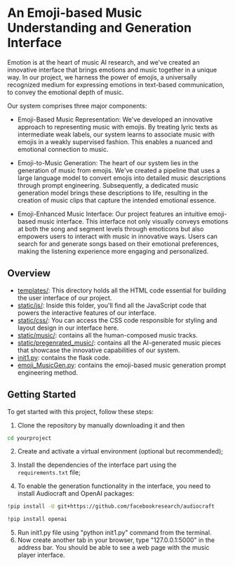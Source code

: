 # An Emoji-based Music Understanding and Generation Interface
Emotion is at the heart of music AI research, and we've created an innovative interface that brings emotions and music together in a unique way.  In our project, we harness the power of emojis, a universally recognized medium for expressing emotions in text-based communication, to convey the emotional depth of music.

Our system comprises three major components:

* Emoji-Based Music Representation: We've developed an innovative approach to representing music with emojis.  By treating lyric texts as intermediate weak labels, our system learns to associate music with emojis in a weakly supervised fashion.  This enables a nuanced and emotional connection to music.

* Emoji-to-Music Generation: The heart of our system lies in the generation of music from emojis.  We've created a pipeline that uses a large language model to convert emojis into detailed music descriptions through prompt engineering.  Subsequently, a dedicated music generation model brings these descriptions to life, resulting in the creation of music clips that capture the intended emotional essence.

* Emoji-Enhanced Music Interface: Our project features an intuitive emoji-based music interface.  This interface not only visually conveys emotions at both the song and segment levels through emoticons but also empowers users to interact with music in innovative ways.  Users can search for and generate songs based on their emotional preferences, making the listening experience more engaging and personalized.

## Overview
* [templates/](templates): This directory holds all the HTML code essential for building the user interface of our project.
* [static/js/](static/js): Inside this folder, you'll find all the JavaScript code that powers the interactive features of our interface.
* [static/css/](static/css): You can access the CSS code responsible for styling and layout design in our interface here.
* [static/music/](static/music): contains all the human-composed music tracks.
* [static/pregenrated_music/](static/pregenerated_music): contains all the AI-generated music pieces that showcase the innovative capabilities of our system.
* [init1.py](init1.py): contains the flask code.
* [emoji_MusicGen.py](emoji_MusicGen.py): contains the emoji-based music generation prompt engineering method.

## Getting Started
To get started with this project, follow these steps:
1. Clone the repository by manually downloading it and then
```bash
cd yourproject
```
2. Create and activate a virtual environment (optional but recommended);

3. Install the dependencies of the interface part using the `requirements.txt` file;

4. To enable the generation functionality in the interface, you need to install Audiocraft and OpenAI packages:
```bash
!pip install -U git+https://github.com/facebookresearch/audiocraft
```
```bash
!pip install openai
```
5. Run init1.py file using "python init1.py" command from the terminal.
6. Now create another tab in your browser, type "127.0.0.1:5000" in the address bar.
You should be able to see a web page with the music player interface.

